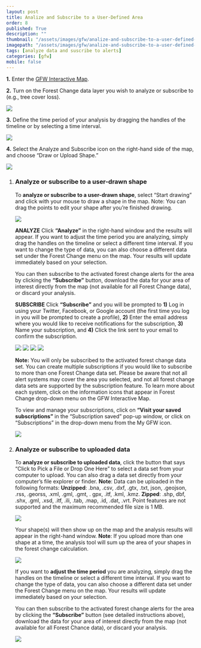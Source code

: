 ```yaml
---
layout: post
title: Analize and Subscribe to a User-Defined Area
order: 8
published: True
description: ""
thumbnail: "/assets/images/gfw/analize-and-subscribe-to-a-user-defined-area/thumbnail.png"
imagepath: "/assets/images/gfw/analize-and-subscribe-to-a-user-defined-area"
tags: [analyze data and suscribe to alerts]
categories: [gfw]
mobile: false
---
```





<div id="desktopContent" class="content">
  <p><strong>1.</strong> Enter the <a href="/map" target="_blank">GFW Interactive Map</a>.</p>
  <p><strong>2.</strong> Turn on the Forest Change data layer you wish to analyze or subscribe to (e.g., tree cover loss).</p>
  <p><img src="{{site.baseurl}}{{page.imagepath}}/desktop/desktop1.png"/></p>
  <p><strong>3.</strong> Define the time period of your analysis by dragging the handles of the timeline or by selecting a time interval.</p>
  <p><img src="{{site.baseurl}}{{page.imagepath}}/desktop/desktop2.png"/></p>
  <p><strong>4.</strong> Select the Analyze and Subscribe icon on the right-hand side of the map, and choose “Draw or Upload Shape.”</p>
  <p><img src="{{site.baseurl}}{{page.imagepath}}/desktop/desktop3.png"/></p>
  <ol class="-romanic">
    <li>
      <h3><strong>Analyze or subscribe to a user-drawn shape</strong></h3>
      <p>To <strong>analyze or subscribe to a user-drawn shape</strong>, select “Start drawing” and click with your mouse to draw a shape in the map. Note: You can drag the points to edit your shape after you’re finished drawing.</p>
      <p><img src="{{site.baseurl}}{{page.imagepath}}/desktop/desktop4.gif"/></p>
      <p><strong>ANALYZE</strong> Click <strong>“Analyze”</strong> in the right-hand window and the results will appear. If you want to adjust the time period you are analyzing, simply drag the handles on the timeline or select a different time interval. If you want to change the type of data, you can also choose a different data set under the Forest Change menu on the map. Your results will update immediately based on your selection.</p>
      <p>You can then subscribe to the activated forest change alerts for the area by clicking the <strong>“Subscribe”</strong> button, download the data for your area of interest directly from the map (not available for all Forest Change data), or discard your analysis.</p>
      <p><strong>SUBSCRIBE</strong> Click <strong>“Subscribe”</strong> and you will be prompted to <strong>1)</strong> Log in using your Twitter, Facebook, or Google account (the first time you log in you will be prompted to create a profile), <strong>2)</strong> Enter the email address where you would like to receive notifications for the subscription, <strong>3)</strong> Name your subscription, and <strong>4)</strong> Click the link sent to your email to confirm the subscription. </p>
      <div>
        <img src="{{site.baseurl}}{{page.imagepath}}/desktop/desktop5.png"/>
        <img src="{{site.baseurl}}{{page.imagepath}}/desktop/desktop6.png"/>
        <img src="{{site.baseurl}}{{page.imagepath}}/desktop/desktop7.png"/>
        <img src="{{site.baseurl}}{{page.imagepath}}/desktop/desktop8.png"/>
      </div>
      <p><strong>Note:</strong> You will only be subscribed to the activated forest change data set. You can create multiple subscriptions if you would like to subscribe to more than one Forest Change data set. Please be aware that not all alert systems may cover the area you selected, and not all forest change data sets are supported by the subscription feature. To learn more about each system, click on the information icons that appear in Forest Change drop-down menu on the GFW Interactive Map.</p>
      <p>To view and manage your subscriptions, click on <strong>“Visit your saved subscriptions”</strong> in the “Subscription saved” pop-up window, or click on “Subscriptions” in the drop-down menu from the My GFW icon.</p>
      <p><img src="{{site.baseurl}}{{page.imagepath}}/desktop/desktop9.png"/></p>
    </li>
    <li>
      <h3><strong>Analyze or subscribe to uploaded data</strong></h3>
      <p>To <strong>analyze or subscribe to uploaded data</strong>, click the button that says “Click to Pick a File or Drop One Here” to select a data set from your computer to upload. You can also drag a data set directly from your computer’s file explorer or finder. <strong>Note</strong>: Data can be uploaded in the following formats: <strong>Unzipped</strong>: .bna, .csv, .dxf, .gtx, .txt, json, .geojson, .rss, .georss, .xml, .gml, .gmt, . gpx, .itf, .kml, .kmz. <strong>Zipped</strong>: .shp, dbf, .shx, .gml, .xsd, .itf, .ili, .tab, .map, .id, .dat, .vrt.  Point features are not supported and the maximum recommended file size is 1 MB.</p>
      <p><img src="{{site.baseurl}}{{page.imagepath}}/desktop/desktop10.png"/></p>
      <p>Your shape(s) will then show up on the map and the analysis results will appear in the right-hand window. <strong>Note</strong>: If you upload more than one shape at a time, the analysis tool will sum up the area of your shapes in the forest change calculation.</p>
      <!-- Image of shapefile uploaded -->
      <p><img src="{{site.baseurl}}{{page.imagepath}}/desktop/desktop11.png"/></p>
      <p>If you want to <strong>adjust the time period</strong> you are analyzing, simply drag the handles on the timeline or select a different time interval. If you want to change the type of data, you can also choose a different data set under the Forest Change menu on the map. Your results will update immediately based on your selection.</p>
      <p>You can then subscribe to the activated forest change alerts for the area by clicking the <strong>“Subscribe”</strong> button (see detailed instructions above), download the  data for your area of interest directly from the map (not available for all Forest Chance data), or discard your analysis. </p>
      <!-- Image of analysis result -->
      <p><img src="{{site.baseurl}}{{page.imagepath}}/desktop/desktop12.png"/></p>
    </li>
  </ol>
</div>








<div id="mobileContent" class="content">
</div>

